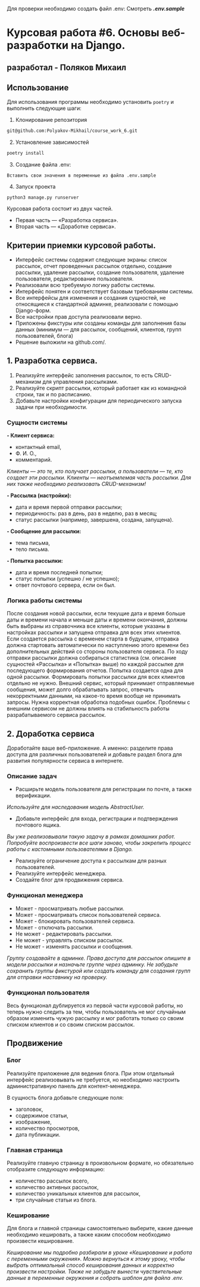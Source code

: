Для проверки необходимо создать файл .env: Смотреть **_.env.sample_**

# Курсовая работа #6. Основы веб-разработки на Django.

## разработал - Поляков Михаил


## Использование

Для использования программы необходимо установить `poetry` и выполнить следующие шаги:

1. Клонирование репозитория
```bash
git@github.com:Polyakov-Mikhail/course_work_6.git
```
2. Установление зависимостей
```bash
poetry install
```
3. Создание файла .env: 
```text
Вставить свои значения в переменные из файла .env.sample
```
4. Запуск проекта
```text
python3 manage.py runserver
```


Курсовая работа состоит из двух частей.
* Первая часть — «Разработка сервиса».
* Вторая часть — «Доработке сервиса».

## Критерии приемки курсовой работы.

* Интерфейс системы содержит следующие экраны: список рассылок, отчет проведенных рассылок отдельно, создание рассылки, удаление рассылки, создание пользователя, удаление пользователя, редактирование пользователя.
* Реализовали всю требуемую логику работы системы.
* Интерфейс понятен и соответствует базовым требованиям системы.
* Все интерфейсы для изменения и создания сущностей, не относящиеся к стандартной админке, реализовали с помощью Django-форм.
* Все настройки прав доступа реализовали верно.
* Приложены фикстуры или созданы команды для заполнения базы данных (минимум — для рассылок, сообщений, клиентов, групп пользователей, блога)
* Решение выложили на github.com/.

## 1. Разработка сервиса.

1. Реализуйте интерфейс заполнения рассылок, то есть CRUD-механизм для управления рассылками.
2. Реализуйте скрипт рассылки, который работает как из командной строки, так и по расписанию.
3. Добавьте настройки конфигурации для периодического запуска задачи при необходимости.

### Сущности системы

**- Клиент сервиса:**
* контактный email,
* Ф. И. О.,
* комментарий.

_Клиенты — это те, кто получает рассылки, а пользователи — те, кто создает эти рассылки.
Клиенты — неотъемлемая часть рассылки. Для них также необходимо реализовать CRUD-механизм!_

**- Рассылка (настройки):**
* дата и время первой отправки рассылки;
* периодичность: раз в день, раз в неделю, раз в месяц;
* статус рассылки (например, завершена, создана, запущена).

**- Сообщение для рассылки:**
* тема письма,
* тело письма.

**- Попытка рассылки:**
* дата и время последней попытки;
* статус попытки (успешно / не успешно);
* ответ почтового сервера, если он был.

### Логика работы системы

После создания новой рассылки, если текущие дата и время больше даты и времени начала и меньше даты и времени окончания, должны быть выбраны из справочника все клиенты, которые указаны в настройках рассылки и запущена отправка для всех этих клиентов.
Если создается рассылка с временем старта в будущем, отправка должна стартовать автоматически по наступлению этого времени без дополнительных действий со стороны пользователя сервиса.
По ходу отправки рассылки должна собираться статистика (см. описание сущностей «Рассылка» и «Попытка» выше) по каждой рассылке для последующего формирования отчетов. Попытка создается одна для одной рассылки. Формировать попытки рассылки для всех клиентов отдельно не нужно.
Внешний сервис, который принимает отправляемые сообщения, может долго обрабатывать запрос, отвечать некорректными данными, на какое-то время вообще не принимать запросы. Нужна корректная обработка подобных ошибок. Проблемы с внешним сервисом не должны влиять на стабильность работы разрабатываемого сервиса рассылок.

## 2. Доработка сервиса

Доработайте ваше веб-приложение. А именно: разделите права доступа для различных пользователей и добавьте раздел блога для развития популярности сервиса в интернете.

### Описание задач

* Расширьте модель пользователя для регистрации по почте, а также верификации.

_Используйте для наследования модель AbstractUser._

* Добавьте интерфейс для входа, регистрации и подтверждения почтового ящика.

_Вы уже реализовывали такую задачу в рамках домашних работ. Попробуйте воспроизвести все шаги заново, чтобы закрепить процесс работы с кастомными пользователями в Django._

* Реализуйте ограничение доступа к рассылкам для разных пользователей.
* Реализуйте интерфейс менеджера.
* Создайте блог для продвижения сервиса.

### Функционал менеджера

* Может - просматривать любые рассылки.
* Может - просматривать список пользователей сервиса.
* Может - блокировать пользователей сервиса.
* Может - отключать рассылки.
* Не может - редактировать рассылки.
* Не может - управлять списком рассылок.
* Не может - изменять рассылки и сообщения.

_Группу создавайте в админке. Права доступа для рассылок опишите в модели рассылки и назначьте группе через админку. Не забудьте сохранить группы фикстурой или создать команду для создания групп для отправки наставнику на проверку._

### Функционал пользователя

Весь функционал дублируется из первой части курсовой работы, но теперь нужно следить за тем, чтобы пользователь не мог случайным образом изменить чужую рассылку и мог работать только со своим списком клиентов и со своим списком рассылок.

## Продвижение

### Блог

Реализуйте приложение для ведения блога. При этом отдельный интерфейс реализовывать не требуется, но необходимо настроить административную панель для контент-менеджера.

В сущность блога добавьте следующие поля:

* заголовок,
* содержимое статьи,
* изображение,
* количество просмотров,
* дата публикации.

### Главная страница

Реализуйте главную страницу в произвольном формате, но обязательно отобразите следующую информацию:

* количество рассылок всего,
* количество активных рассылок,
* количество уникальных клиентов для рассылок,
* три случайные статьи из блога.

### Кеширование

Для блога и главной страницы самостоятельно выберите, какие данные необходимо кешировать, а также каким способом необходимо произвести кеширование.

_Кеширование мы подробно разбирали в уроке «Кеширование и работа с переменными окружения». Можно вернуться к этому уроку, чтобы выбрать оптимальный способ кеширования данных и корректно произвести настройки.
Также не забудьте вынести чувствительные данные в переменные окружения и собрать шаблон для файла .env._